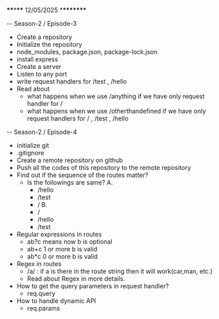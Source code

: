 **\*\***\***\*\*** 12/05/2025 \***\*\*\*\*\*\*\***

-- Season-2 / Episode-3

- Create a repository
- Initialize the repository
- node_modules, package.json, package-lock.json
- install express
- Create a server
- Listen to any port
- write request handlers for /test , /hello
- Read about
  - what happens when we use /anything if we have only request handler for /
  - what happens when we use /otherthandefined if we have only request handlers for / , /test , /hello

-- Season-2 / Episode-4

- initialize git
- .gitignore
- Create a remote repository on github
- Push all the codes of this repository to the remote repository
- Find out if the sequence of the routes matter?
  - Is the followings are same?
    A.
    - /hello
    - /test
    - /
      B.
    - /
    - /hello
    - /test
- Regular expressions in routes
  - ab?c means now b is optional
  - ab+c 1 or more b is valid
  - ab\*c 0 or more b is valid
- Regex in routes
  - /a/ : if a is there in the route string then it will work(car,man, etc.)
  - Read about Regex in more details.
- How to get the query parameters in request handler?
  - req.query
- How to handle dynamic API
  - req.params